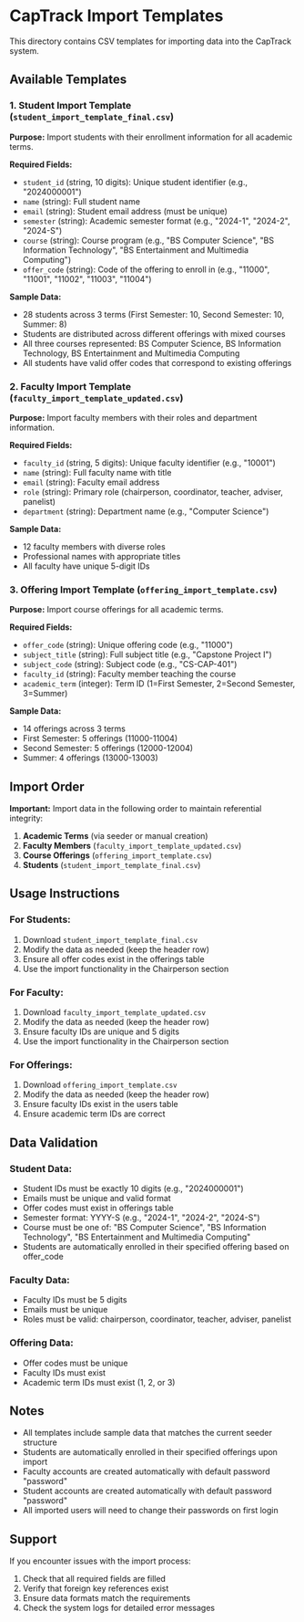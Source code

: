 # CapTrack Import Templates

This directory contains CSV templates for importing data into the CapTrack system.

## Available Templates

### 1. Student Import Template (`student_import_template_final.csv`)

**Purpose:** Import students with their enrollment information for all academic terms.

**Required Fields:**
- `student_id` (string, 10 digits): Unique student identifier (e.g., "2024000001")
- `name` (string): Full student name
- `email` (string): Student email address (must be unique)
- `semester` (string): Academic semester format (e.g., "2024-1", "2024-2", "2024-S")
- `course` (string): Course program (e.g., "BS Computer Science", "BS Information Technology", "BS Entertainment and Multimedia Computing")
- `offer_code` (string): Code of the offering to enroll in (e.g., "11000", "11001", "11002", "11003", "11004")

**Sample Data:**
- 28 students across 3 terms (First Semester: 10, Second Semester: 10, Summer: 8)
- Students are distributed across different offerings with mixed courses
- All three courses represented: BS Computer Science, BS Information Technology, BS Entertainment and Multimedia Computing
- All students have valid offer codes that correspond to existing offerings

### 2. Faculty Import Template (`faculty_import_template_updated.csv`)

**Purpose:** Import faculty members with their roles and department information.

**Required Fields:**
- `faculty_id` (string, 5 digits): Unique faculty identifier (e.g., "10001")
- `name` (string): Full faculty name with title
- `email` (string): Faculty email address
- `role` (string): Primary role (chairperson, coordinator, teacher, adviser, panelist)
- `department` (string): Department name (e.g., "Computer Science")

**Sample Data:**
- 12 faculty members with diverse roles
- Professional names with appropriate titles
- All faculty have unique 5-digit IDs

### 3. Offering Import Template (`offering_import_template.csv`)

**Purpose:** Import course offerings for all academic terms.

**Required Fields:**
- `offer_code` (string): Unique offering code (e.g., "11000")
- `subject_title` (string): Full subject title (e.g., "Capstone Project I")
- `subject_code` (string): Subject code (e.g., "CS-CAP-401")
- `faculty_id` (string): Faculty member teaching the course
- `academic_term` (integer): Term ID (1=First Semester, 2=Second Semester, 3=Summer)

**Sample Data:**
- 14 offerings across 3 terms
- First Semester: 5 offerings (11000-11004)
- Second Semester: 5 offerings (12000-12004)
- Summer: 4 offerings (13000-13003)

## Import Order

**Important:** Import data in the following order to maintain referential integrity:

1. **Academic Terms** (via seeder or manual creation)
2. **Faculty Members** (`faculty_import_template_updated.csv`)
3. **Course Offerings** (`offering_import_template.csv`)
4. **Students** (`student_import_template_final.csv`)

## Usage Instructions

### For Students:
1. Download `student_import_template_final.csv`
2. Modify the data as needed (keep the header row)
3. Ensure all offer codes exist in the offerings table
4. Use the import functionality in the Chairperson section

### For Faculty:
1. Download `faculty_import_template_updated.csv`
2. Modify the data as needed (keep the header row)
3. Ensure faculty IDs are unique and 5 digits
4. Use the import functionality in the Chairperson section

### For Offerings:
1. Download `offering_import_template.csv`
2. Modify the data as needed (keep the header row)
3. Ensure faculty IDs exist in the users table
4. Ensure academic term IDs are correct

## Data Validation

### Student Data:
- Student IDs must be exactly 10 digits (e.g., "2024000001")
- Emails must be unique and valid format
- Offer codes must exist in offerings table
- Semester format: YYYY-S (e.g., "2024-1", "2024-2", "2024-S")
- Course must be one of: "BS Computer Science", "BS Information Technology", "BS Entertainment and Multimedia Computing"
- Students are automatically enrolled in their specified offering based on offer_code

### Faculty Data:
- Faculty IDs must be 5 digits
- Emails must be unique
- Roles must be valid: chairperson, coordinator, teacher, adviser, panelist

### Offering Data:
- Offer codes must be unique
- Faculty IDs must exist
- Academic term IDs must exist (1, 2, or 3)

## Notes

- All templates include sample data that matches the current seeder structure
- Students are automatically enrolled in their specified offerings upon import
- Faculty accounts are created automatically with default password "password"
- Student accounts are created automatically with default password "password"
- All imported users will need to change their passwords on first login

## Support

If you encounter issues with the import process:
1. Check that all required fields are filled
2. Verify that foreign key references exist
3. Ensure data formats match the requirements
4. Check the system logs for detailed error messages
